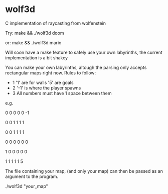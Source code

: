 # wolf3d
C implementation of raycasting from wolfenstein

Try: make && ./wolf3d doom

or: make && ./wolf3d mario

Will soon have a make feature to safely use your own labyrinths, the current implementation is a bit shakey

You can make your own labyrinths, altough the parsing only accepts rectangular maps right now.
Rules to follow:
* 1 '1' are for walls '5' are goals
* 2 '-1' is where the player spawns
* 3 All numbers must have 1 space between them

e.g.

0 0 0 0 0 -1

0 0 1 1 1 1

0 0 1 1 1 1

0 0 0 0 0 0

1 0 0 0 0 0

1 1 1 1 1 5

The file containing your map, (and only your map) can then be passed as an argument to the program.

./wolf3d "your_map"
